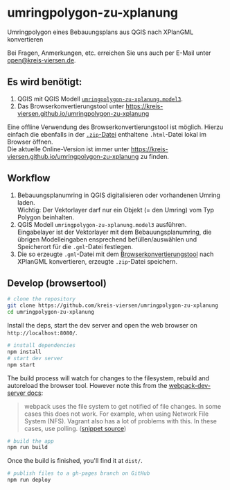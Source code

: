 # umringpolygon-zu-xplanung
Umringpolygon eines Bebauungsplans aus QGIS nach XPlanGML konvertieren

Bei Fragen, Anmerkungen, etc. erreichen Sie uns auch per E-Mail unter [open@kreis-viersen.de]( mailto:open@kreis-viersen.de?subject=umringpolygon-zu-xplanung ).

## Es wird benötigt:
1. QGIS mit QGIS Modell [`umringpolygon-zu-xplanung.model3`](https://github.com/kreis-viersen/umringpolygon-zu-xplanung/releases/download/v0.8.1/umringpolygon-zu-xplanung_v0_8_1.zip).
2. Das Browserkonvertierungstool unter https://kreis-viersen.github.io/umringpolygon-zu-xplanung

Eine offline Verwendung des Browserkonvertierungstool ist möglich. Hierzu einfach die ebenfalls in der [`.zip`-Datei](https://github.com/kreis-viersen/umringpolygon-zu-xplanung/releases/download/v0.8.1/umringpolygon-zu-xplanung_v0_8_1.zip) enthaltene `.html`-Datei lokal im Browser öffnen.<br>Die aktuelle Online-Version ist immer unter https://kreis-viersen.github.io/umringpolygon-zu-xplanung zu finden.

## Workflow

1. Bebauungsplanumring in QGIS digitalisieren oder vorhandenen Umring laden.<br>Wichtig: Der Vektorlayer darf nur ein Objekt (= den Umring) vom Typ Polygon beinhalten.
2. QGIS Modell `umringpolygon-zu-xplanung.model3` ausführen.<br>Eingabelayer ist der Vektorlayer mit dem Bebauungsplanumring, die übrigen Modelleingaben ensprechend befüllen/auswählen und Speicherort für die `.gml`-Datei festlegen.
3. Die so erzeugte `.gml`-Datei mit dem [Browserkonvertierungstool](https://kreis-viersen.github.io/umringpolygon-zu-xplanung) nach XPlanGML konvertieren, erzeugte `.zip`-Datei speichern.

## Develop (browsertool)

```bash
# clone the repository
git clone https://github.com/kreis-viersen/umringpolygon-zu-xplanung
cd umringpolygon-zu-xplanung
```
Install the deps, start the dev server and open the web browser on `http://localhost:8080/`.

```bash
# install dependencies
npm install
# start dev server
npm start
```

The build process will watch for changes to the filesystem, rebuild and autoreload the browser tool. However note this from the [webpack-dev-server docs](https://webpack.js.org/configuration/dev-server/):

> webpack uses the file system to get notified of file changes. In some cases this does not work. For example, when using Network File System (NFS). Vagrant also has a lot of problems with this. In these cases, use polling. ([snippet source](https://webpack.js.org/configuration/dev-server/#devserverwatchoptions-))

```bash
# build the app
npm run build
```
Once the build is finished, you'll find it at `dist/`.

```bash
# publish files to a gh-pages branch on GitHub
npm run deploy
```
